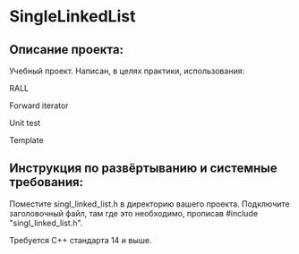 # SingleLinkedList
## Описание проекта:
Учебный проект. Написан, в целях практики, использования:

RALL

Forward iterator

Unit test

Template

## Инструкция по развёртыванию и системные требования:
Поместите singl_linked_list.h в директорию вашего проекта. Подключите заголовочный файл, там где это необходимо, прописав #include "singl_linked_list.h".

Требуется С++ стандарта 14 и выше.
